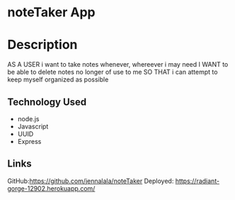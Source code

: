 # noteTaker App


# Description
AS A USER i want to take notes whenever, whereever i may need
I WANT to be able to delete notes no longer of use to me
SO THAT i can attempt to keep myself organized as possible

## Technology Used
* node.js
* Javascript
* UUID
* Express

## Links
GitHub:https://github.com/jennalala/noteTaker
Deployed: https://radiant-gorge-12902.herokuapp.com/
